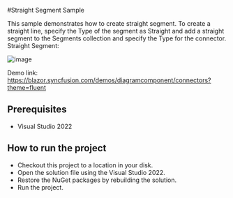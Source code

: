 #Straight Segment Sample

This sample demonstrates how to create straight segment. To create a straight line, specify the Type of the segment as Straight and add a straight segment to the Segments collection and specify the Type for the connector.
Straight Segment:

![image](https://user-images.githubusercontent.com/77827252/215650657-0ef5c49c-7cf3-4f87-88ee-a4faaba9394d.png)

Demo link: 
https://blazor.syncfusion.com/demos/diagramcomponent/connectors?theme=fluent

## Prerequisites

* Visual Studio 2022

## How to run the project

* Checkout this project to a location in your disk.
* Open the solution file using the Visual Studio 2022.
* Restore the NuGet packages by rebuilding the solution.
* Run the project.
